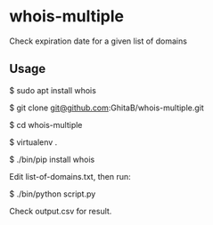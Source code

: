 # whois-multiple
Check expiration date for a given list of domains

## Usage

$ sudo apt install whois

$ git clone git@github.com:GhitaB/whois-multiple.git

$ cd whois-multiple

$ virtualenv .

$ ./bin/pip install whois

Edit list-of-domains.txt, then run:

$ ./bin/python script.py

Check output.csv for result.
